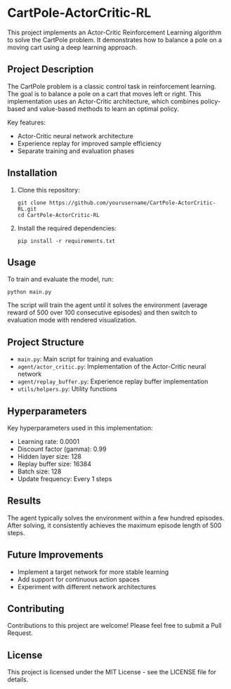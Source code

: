 # CartPole-ActorCritic-RL

This project implements an Actor-Critic Reinforcement Learning algorithm to solve the CartPole problem. It demonstrates how to balance a pole on a moving cart using a deep learning approach.

## Project Description

The CartPole problem is a classic control task in reinforcement learning. The goal is to balance a pole on a cart that moves left or right. This implementation uses an Actor-Critic architecture, which combines policy-based and value-based methods to learn an optimal policy.

Key features:
- Actor-Critic neural network architecture
- Experience replay for improved sample efficiency
- Separate training and evaluation phases

## Installation

1. Clone this repository:
   ```
   git clone https://github.com/yourusername/CartPole-ActorCritic-RL.git
   cd CartPole-ActorCritic-RL
   ```

2. Install the required dependencies:
   ```
   pip install -r requirements.txt
   ```

## Usage

To train and evaluate the model, run:

```
python main.py
```

The script will train the agent until it solves the environment (average reward of 500 over 100 consecutive episodes) and then switch to evaluation mode with rendered visualization.

## Project Structure

- `main.py`: Main script for training and evaluation
- `agent/actor_critic.py`: Implementation of the Actor-Critic neural network
- `agent/replay_buffer.py`: Experience replay buffer implementation
- `utils/helpers.py`: Utility functions

## Hyperparameters

Key hyperparameters used in this implementation:

- Learning rate: 0.0001
- Discount factor (gamma): 0.99
- Hidden layer size: 128
- Replay buffer size: 16384
- Batch size: 128
- Update frequency: Every 1 steps

## Results

The agent typically solves the environment within a few hundred episodes. After solving, it consistently achieves the maximum episode length of 500 steps.

## Future Improvements

- Implement a target network for more stable learning
- Add support for continuous action spaces
- Experiment with different network architectures

## Contributing

Contributions to this project are welcome! Please feel free to submit a Pull Request.

## License

This project is licensed under the MIT License - see the LICENSE file for details.